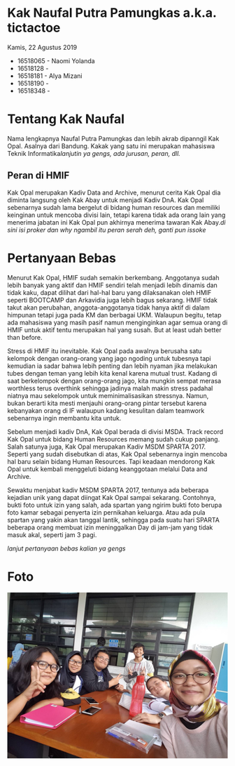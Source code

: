# Kak Naufal Putra Pamungkas a.k.a. tictactoe
Kamis, 22 Agustus 2019

- 16518065 - Naomi Yolanda
- 16518128 - 
- 16518181 - Alya Mizani
- 16518190 - 
- 16518348 - 

# Tentang Kak Naufal
Nama lengkapnya Naufal Putra Pamungkas dan lebih akrab dipanngil Kak Opal. Asalnya dari Bandung. Kakak yang satu ini merupakan mahasiswa Teknik Informatika*lanjutin ya gengs, ada jurusan, peran, dll.*

## Peran di HMIF
Kak Opal merupakan Kadiv Data and Archive, menurut cerita Kak Opal dia diminta langsung oleh Kak Abay untuk menjadi Kadiv DnA. Kak Opal sebenarnya sudah lama bergelut di bidang human resources dan memiliki keinginan untuk mencoba divisi lain, tetapi karena tidak ada orang lain yang menerima jabatan ini Kak Opal pun akhirnya menerima tawaran Kak Abay.*di sini isi proker dan why ngambil itu peran serah deh, ganti pun issoke*

# Pertanyaan Bebas
Menurut Kak Opal, HMIF sudah semakin berkembang. Anggotanya sudah lebih banyak yang aktif dan HMIF sendiri telah menjadi lebih dinamis dan tidak kaku, dapat dilihat dari hal-hal baru yang dilaksanakan oleh HMIF seperti BOOTCAMP dan Arkavidia juga lebih bagus sekarang. HMIF tidak takut akan perubahan, anggota-anggotanya tidak hanya aktif di dalam himpunan tetapi juga pada KM dan berbagai UKM. Walaupun begitu, tetap ada mahasiswa yang masih pasif namun menginginkan agar semua orang di HMIF untuk aktif tentu merupakan hal yang susah. But at least udah better than before.

Stress di HMIF itu inevitable. Kak Opal pada awalnya berusaha satu kelompok dengan orang-orang yang jago ngoding untuk tubesnya tapi kemudian ia sadar bahwa lebih penting dan lebih nyaman jika melakukan tubes dengan teman yang lebih kita kenal karena mutual trust. Kadang di saat berkelompok dengan orang-orang jago, kita mungkin sempat merasa worthless terus overthink sehingga jadinya malah makin stress padahal niatnya mau sekelompok untuk meminimalisasikan stressnya. Namun, bukan berarti kita mesti menjauhi orang-orang pintar tersebut karena kebanyakan orang di IF walaupun kadang kesulitan dalam teamwork sebenarnya ingin membantu kita untuk.

Sebelum menjadi kadiv DnA, Kak Opal berada di divisi MSDA. Track record Kak Opal untuk bidang Human Resources memang sudah cukup panjang. Salah satunya juga, Kak Opal merupakan Kadiv MSDM SPARTA 2017. Seperti yang sudah disebutkan di atas, Kak Opal sebenarnya ingin mencoba hal baru selain bidang Human Resources. Tapi keadaan mendorong Kak Opal untuk kembali menggeluti bidang keanggotaan melalui Data and Archive.

Sewaktu menjabat kadiv MSDM SPARTA 2017, tentunya ada beberapa kejadian unik yang dapat diingat Kak Opal sampai sekarang. Contohnya, bukti foto untuk izin yang salah, ada spartan yang ngirim bukti foto berupa foto kamar sebagai penyerta izin pernikahan keluarga. Atau ada pula spartan yang yakin akan tanggal lantik, sehingga pada suatu hari SPARTA beberapa orang membuat izin meninggalkan Day di jam-jam yang tidak masuk akal, seperti jam 3 pagi.

*lanjut pertanyaan bebas kalian ya gengs*

# Foto
![foto](./16518065-16518128-16518181-16518190-16518348.jpg)
